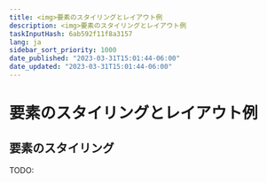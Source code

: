 ```yaml
---
title: <img>要素のスタイリングとレイアウト例
description: <img>要素のスタイリングとレイアウト例
taskInputHash: 6ab592f11f8a3157
lang: ja
sidebar_sort_priority: 1000
date_published: "2023-03-31T15:01:44-06:00"
date_updated: "2023-03-31T15:01:44-06:00"
---
```

# <img>要素のスタイリングとレイアウト例

## <img>要素のスタイリング

TODO:

